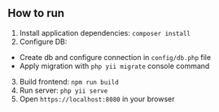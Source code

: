 
## How to run
1) Install application dependencies: `composer install`
2) Configure DB:
* Create db and configure connection in `config/db.php` file
* Apply migration with `php yii migrate` console command
3) Build frontend: `npm run build`
4) Run server: `php yii serve`
5) Open `https://localhost:8080` in your browser
